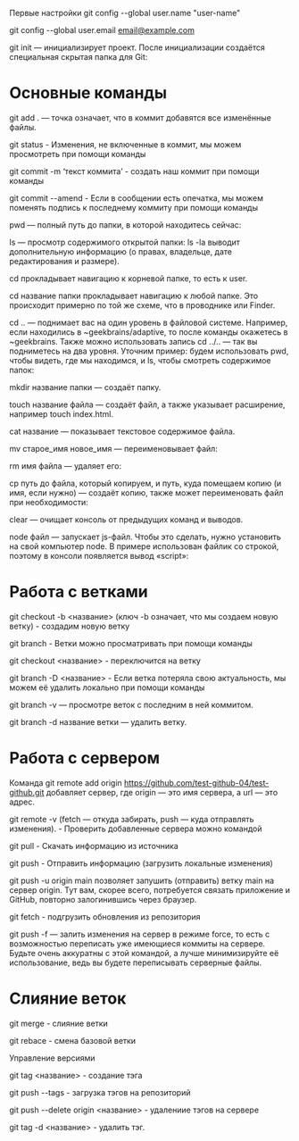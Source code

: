 Первые настройки git config --global user.name "user-name"

git config --global user.email email@example.com

git init — инициализирует проект. После инициализации создаётся специальная скрытая папка для Git:

# **Основные команды**

git add . — точка означает, что в коммит добавятся все изменённые файлы.

git status - Изменения, не включенные в коммит, мы можем просмотреть при помощи команды

git commit -m ‘текст коммита’ - создать наш коммит при помощи команды

git commit --amend - Если в сообщении есть опечатка, мы можем поменять подпись к последнему коммиту при помощи команды

pwd — полный путь до папки, в которой находитесь сейчас:

ls — просмотр содержимого открытой папки: ls -la выводит дополнительную информацию (о правах, владельце, дате редактирования и размере).

cd прокладывает навигацию к корневой папке, то есть к user.

cd название папки прокладывает навигацию к любой папке. Это происходит примерно по той же схеме, что в проводнике или Finder.

cd .. — поднимает вас на один уровень в файловой системе. Например, если находились в ~geekbrains/adaptive, то после команды окажетесь в ~geekbrains. Также можно использовать запись cd ../.. — так вы подниметесь на два уровня. Уточним пример: будем использовать pwd, чтобы видеть, где мы находимся, и ls, чтобы смотреть содержимое папок:

mkdir название папки — создаёт папку.

touch название файла — создаёт файл, а также указывает расширение, например touch index.html.

cat название — показывает текстовое содержимое файла.

mv старое_имя новое_имя — переименовывает файл:

rm имя файла — удаляет его:

cp путь до файла, который копируем, и путь, куда помещаем копию (и имя, если нужно) — создаёт копию, также может переименовать файл при необходимости:

clear — очищает консоль от предыдущих команд и выводов.

node файл — запускает js-файл. Чтобы это сделать, нужно установить на свой компьютер node. В примере использован файлик со строкой, поэтому в консоли появляется вывод «script»:

# **Работа с ветками**

git checkout -b <название> (ключ -b означает, что мы создаем новую ветку) - создадим новую ветку

git branch - Ветки можно просматривать при помощи команды

git checkout <название> - переключится на ветку

git branch -D <название> - Если ветка потеряла свою актуальность, мы можем её удалить локально при помощи команды

git branch -v — просмотре веток с последним в ней коммитом.

git branch -d название ветки — удалить ветку.

# **Работа с сервером**

Команда git remote add origin https://github.com/test-github-04/test-github.git добавляет сервер, где origin — это имя сервера, а url — это адрес.

git remote -v (fetch — откуда забирать, push — куда отправлять изменения). - Проверить добавленные сервера можно командой

git pull - Скачать информацию из источника

git push - Отправить информацию (загрузить локальные изменения)

git push -u origin main позволяет запушить (отправить) ветку main на сервер origin. Тут вам, скорее всего, потребуется связать приложение и GitHub, повторно залогинившись через браузер.

git fetch - подгрузить обновления из репозитория

git push -f — залить изменения на сервер в режиме force, то есть с возможностью переписать уже имеющиеся коммиты на сервере. Будьте очень аккуратны с этой командой, а лучше минимизируйте её использование, ведь вы будете переписывать серверные файлы.

# **Слияние веток**

git merge - слияние ветки

git rebace - смена базовой ветки

Управление версиями

git tag <название> - создание тэга

git push --tags - загрузка тэгов на репозиторий

git push --delete origin <название> - удалениие тэгов на сервере

git tag -d <название> - удалить тэг.